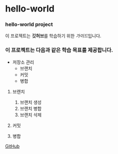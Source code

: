 # hello-world
### hello-world project

이 프로젝트는 **깃허브**를 학습하기 위한 *가이드*입니다.

### 이 프로젝트는 다음과 같은 학습 목표를 제공합니다.
* 저장소 관리
  * 브랜치
  * 커밋
  * 병합

1. 브랜치
   1. 브랜치 생성
   1. 브랜치 병합
   1. 브랜치 삭제

1. 커밋

1. 병합

[GitHub](https://github.com)


